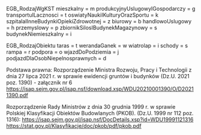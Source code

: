 EGB_RodzajWgKST
mieszkalny = m
produkcyjnyUslugowyIGospodarczy = g
transportuILacznosci = t
oswiatyNaukiIKulturyOrazSportu = k
szpitalaIInneBudynkiOpiekiZdrowotnej = z
biurowy = b
handlowoUslugowy = h
przemyslowy = p
zbiornikSilosIBudynekMagazynowy = s
budynekNiemieszkalny = i

EGB_RodzajObiektu
taras = t
werandaGanek = w
wiatrolap = i
schody = s
rampa = r
podpora = o
wjazdDoPodziemia = j
podjazdDlaOsobNiepelnosprawnych = d

Podstawa prawna:
Rozporządzenie Ministra Rozwoju, Pracy i Technologii z dnia 27 lipca 2021 r. w sprawie ewidencji gruntów i budynków (Dz.U. 2021 poz. 1390) - załącznik nr 6
https://isap.sejm.gov.pl/isap.nsf/download.xsp/WDU20210001390/O/D20211390.pdf

Rozporządzenie Rady Ministrów z dnia 30 grudnia 1999 r. w sprawie Polskiej Klasyfikacji Obiektów Budowlanych (PKOB). (Dz.U. 1999 nr 112 poz. 1316):
https://isap.sejm.gov.pl/isap.nsf/DocDetails.xsp?id=WDU19991121316
https://stat.gov.pl/Klasyfikacje/doc/pkob/pdf/pkob.pdf

